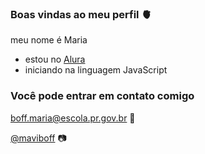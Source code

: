 ### Boas vindas ao meu perfil 🫀

meu nome é Maria 
- estou no [Alura](https://www.alura.com.br/)
- iniciando na linguagem JavaScript

### Você pode entrar em contato comigo 

boff.maria@escola.pr.gov.br 📧

[@maviboff](https://www.instagram.com/maviboff/) 📷
